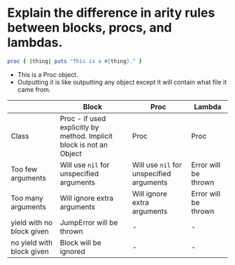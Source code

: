 # Explain the difference in arity rules between blocks, procs, and lambdas.

```ruby
proc { |thing| puts "This is a #{thing}." }
```
* This is a Proc object.
* Outputting it is like outputting any object except it will contain what file it came from. 


|   | Block | Proc | Lambda |
| - | ----- | ---- | ------ |
| Class | Proc - if used explicitly by method. Implicit block is not an Object | Proc | Proc | 
|Too few arguments | Will use `nil` for unspecified arguments | Will use `nil` for unspecified arguments | Error will be thrown |
|Too many arguments | Will ignore extra arguments | Will ignore extra arguments | Error will be thrown |
| yield with no block given | JumpError will be thrown | - | - |
| no yield with block given | Block will be ignored | - | - |

